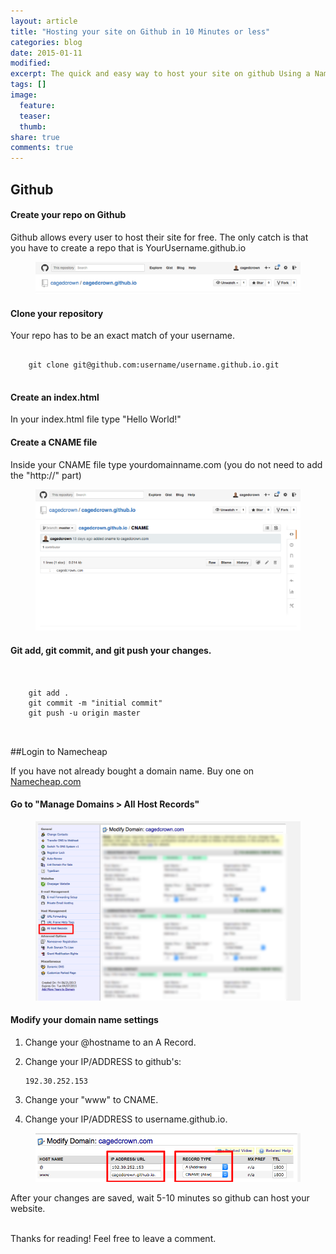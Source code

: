 ```yaml
---
layout: article
title: "Hosting your site on Github in 10 Minutes or less"
categories: blog
date: 2015-01-11
modified:
excerpt: The quick and easy way to host your site on github Using a NameCheap domain name in 10 Minutes or less.
tags: []
image:
  feature: 
  teaser: 
  thumb:
share: true
comments: true
---
```


## Github
<h4>Create your repo on Github</h4>

Github allows every user to host their site for free. The only catch is that you have to create a repo that is YourUsername.github.io

<figure>
    <img src="../../images/github_io.png"></a>
</figure>

<h4>Clone your repository</h4>

Your repo has to be an exact match of your username.
<pre>
    <code>
    git clone git@github.com:username/username.github.io.git
    </code>
</pre>

<h4>Create an index.html</h4>

In your index.html file type "Hello World!"

<h4>Create a CNAME file</h4>
Inside your CNAME file type yourdomainname.com (you do not need to add the "http://" part)

<figure>
    <img src="../../images/cname.png"></a>
</figure>

<h4>Git add, git commit, and git push your changes.</h4>

<pre>
    <code>

    git add .
    git commit -m "initial commit"
    git push -u origin master

    </code>
</pre>

##Login to Namecheap

If you have not already bought a domain name. Buy one on <a href="https://namecheap.com">Namecheap.com</a>

<h4>Go to "Manage Domains > All Host Records"</h4>

<figure>
    <img src="../../images/all_host_records.png"></a>
</figure>

<h4>Modify your domain name settings</h4>

1. Change your @hostname to an A Record. 

2. Change your IP/ADDRESS to github's: <pre><code>192.30.252.153</code></pre>

3. Change your "www" to CNAME. 

4. Change your IP/ADDRESS to username.github.io.

<figure>
    <img src="../../images/manage_domain.png"></a>
</figure>

After your changes are saved, wait 5-10 minutes so github can host your website.

<br>
Thanks for reading! 
Feel free to leave a comment.
